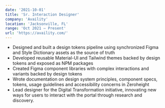 ```yaml
---
date: '2021-10-01'
title: 'Sr. Interaction Designer'
company: 'Availity'
location: 'Jacksonville, FL'
range: 'Oct 2021 – Present'
url: 'https://availity.com/'
---
```


- Designed and built a design tokens pipeline using synchronized Figma and Style Dictionary assets as the source of truth
- Developed reusable Material-UI and Tailwind themes backed by design tokens and exposed as NPM packages
- Created Figma component libraries with complex interactions and variants backed by design tokens
- Wrote documentation on design system principles, component specs, tokens, usage guidelines and accessibility concerns in Zeroheight
- Lead designer for the Digital Transformation initiative, innovating new ways for users to interact with the portal through research and discovery.

